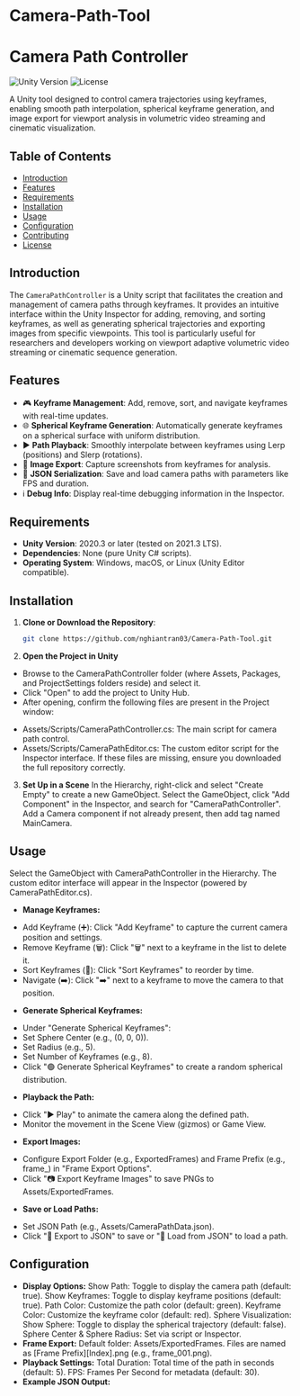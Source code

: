 # Camera-Path-Tool
# Camera Path Controller

![Unity Version](https://img.shields.io/badge/Unity-2020.3%2B-blue.svg) ![License](https://img.shields.io/badge/License-MIT-green.svg)

A Unity tool designed to control camera trajectories using keyframes, enabling smooth path interpolation, spherical keyframe generation, and image export for viewport analysis in volumetric video streaming and cinematic visualization.

## Table of Contents
- [Introduction](#introduction)
- [Features](#features)
- [Requirements](#requirements)
- [Installation](#installation)
- [Usage](#usage)
- [Configuration](#configuration)
- [Contributing](#contributing)
- [License](#license)

## Introduction
The `CameraPathController` is a Unity script that facilitates the creation and management of camera paths through keyframes. It provides an intuitive interface within the Unity Inspector for adding, removing, and sorting keyframes, as well as generating spherical trajectories and exporting images from specific viewpoints. This tool is particularly useful for researchers and developers working on viewport adaptive volumetric video streaming or cinematic sequence generation.

## Features
- 🎮 **Keyframe Management**: Add, remove, sort, and navigate keyframes with real-time updates.
- 🌐 **Spherical Keyframe Generation**: Automatically generate keyframes on a spherical surface with uniform distribution.
- ▶️ **Path Playback**: Smoothly interpolate between keyframes using Lerp (positions) and Slerp (rotations).
- 📸 **Image Export**: Capture screenshots from keyframes for analysis.
- 📂 **JSON Serialization**: Save and load camera paths with parameters like FPS and duration.
- ℹ️ **Debug Info**: Display real-time debugging information in the Inspector.

## Requirements
- **Unity Version**: 2020.3 or later (tested on 2021.3 LTS).
- **Dependencies**: None (pure Unity C# scripts).
- **Operating System**: Windows, macOS, or Linux (Unity Editor compatible).

## Installation
1. **Clone or Download the Repository**:
   ```bash
   git clone https://github.com/nghiantran03/Camera-Path-Tool.git
2. **Open the Project in Unity**
- Browse to the CameraPathController folder (where Assets, Packages, and ProjectSettings folders reside) and select it.
- Click "Open" to add the project to Unity Hub.
- After opening, confirm the following files are present in the Project window:
+ Assets/Scripts/CameraPathController.cs: The main script for camera path control.
+ Assets/Scripts/CameraPathEditor.cs: The custom editor script for the Inspector interface. If these files are missing, ensure you downloaded the full repository correctly.
3. **Set Up in a Scene**
In the Hierarchy, right-click and select "Create Empty" to create a new GameObject.
Select the GameObject, click "Add Component" in the Inspector, and search for "CameraPathController".
Add a Camera component if not already present, then add tag named MainCamera.
## Usage
Select the GameObject with CameraPathController in the Hierarchy.
The custom editor interface will appear in the Inspector (powered by CameraPathEditor.cs).
- **Manage Keyframes:**
+ Add Keyframe (➕): Click "Add Keyframe" to capture the current camera position and settings.
+ Remove Keyframe (🗑️): Click "🗑️" next to a keyframe in the list to delete it.
+ Sort Keyframes (🔄): Click "Sort Keyframes" to reorder by time.
+ Navigate (➡️): Click "➡️" next to a keyframe to move the camera to that position.
- **Generate Spherical Keyframes:**
+ Under "Generate Spherical Keyframes":
+ Set Sphere Center (e.g., (0, 0, 0)).
+ Set Radius (e.g., 5).
+ Set Number of Keyframes (e.g., 8).
+ Click "🟢 Generate Spherical Keyframes" to create a random spherical distribution.
- **Playback the Path:**
+ Click "▶️ Play" to animate the camera along the defined path.
+ Monitor the movement in the Scene View (gizmos) or Game View.
- **Export Images:**
+ Configure Export Folder (e.g., ExportedFrames) and Frame Prefix (e.g., frame_) in "Frame Export Options".
+ Click "📷 Export Keyframe Images" to save PNGs to Assets/ExportedFrames.
- **Save or Load Paths:**
+ Set JSON Path (e.g., Assets/CameraPathData.json).
+ Click "💾 Export to JSON" to save or "📂 Load from JSON" to load a path.
## Configuration
- **Display Options:**
Show Path: Toggle to display the camera path (default: true).
Show Keyframes: Toggle to display keyframe positions (default: true).
Path Color: Customize the path color (default: green).
Keyframe Color: Customize the keyframe color (default: red).
Sphere Visualization:
Show Sphere: Toggle to display the spherical trajectory (default: false).
Sphere Center & Sphere Radius: Set via script or Inspector.
- **Frame Export:**
Default folder: Assets/ExportedFrames.
Files are named as [Frame Prefix][Index].png (e.g., frame_001.png).
- **Playback Settings:**
Total Duration: Total time of the path in seconds (default: 5).
FPS: Frames Per Second for metadata (default: 30).
- **Example JSON Output:**

